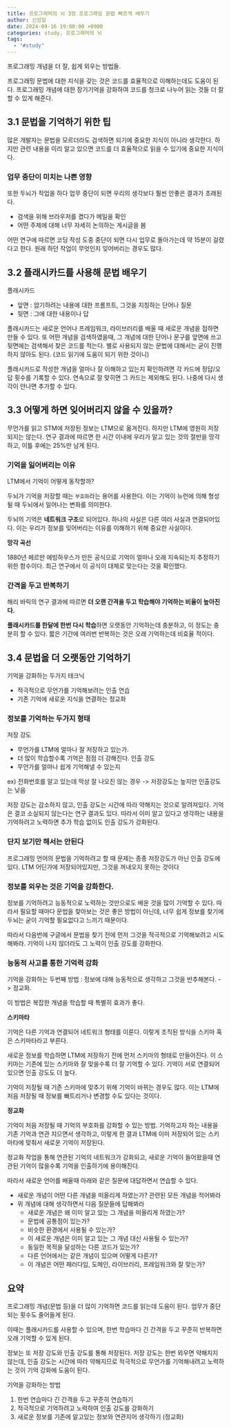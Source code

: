 ```yaml
---
title: 프로그래머의 뇌 3장 프로그래밍 문법 빠르게 배우기
author: 신성일
date: 2024-09-16 19:00:00 +0900
categories: study, 프로그래머의 뇌
tags:
  - "#study"
---
```

프로그래밍 개념을 더 잘, 쉽게 외우는 방법들.

프로그래밍 문법에 대한 지식을 갖는 것은 코드를 효율적으로 이해하는데도 도움이 된다. 프로그래밍 개념에 대한 장기기억을 강화하여 코드를 청크로 나누어 읽는 것들 더 잘할 수 있게 해준다.

## 3.1 문법을 기억하기 위한 팁

많은 개발자는 문법을 모르더라도 검색하면 되기에 중요한 지식이 아니라 생각한다. 하지만 관련 내용을 미리 알고 있으면 코드를 더 효율적으로 읽을 수 있기에 중요한 지식이다.

### 업무 중단이 미치는 나쁜 영향

또한 두뇌가 작업을 하다 업무 중단이 되면 우리의 생각보다 훨씬 안좋은 결과가 초래된다. 
- 검색을 위해 브라우저를 켰다가 메일을 확인
- 어떤 주제에 대해 너무 자세히 논의하는 게시글을 봄

어떤 연구에 따르면 코딩 작성 도중 중단이 되면 다시 업무로 돌아가는데 약 15분이 걸렸다고 한다. 원래 하던 작업이 무엇인지 잊어버리는 경우도 많다. 

## 3.2 플래시카드를 사용해 문법 배우기

플래시카드
- 앞면 : 암기하려는 내용에 대한 프롬프트, 그것을 지칭하는 단어나 질문
- 뒷면 : 그에 대한 내용이나 답

플래시카드는 새로운 언어나 프레임워크, 라이브러리를 배울 때 새로운 개념을 접하면 만들 수 있다. 또 어떤 개념을 검색하였을때, 그 개념에 대한 단어나 문구를 앞면에 쓰고 뒷면에는 검색해서 찾은 코드를 적는다. 별로 사용되지 않는 문법에 대해서는 굳이 진행하지 않아도 된다. (코드 읽기에 도움이 되기 위한 것이니)

플래시카드로 작성한 개념을 얼마나 잘 이해하고 있는지 확인하려면 각 카드에 정답/오답 횟수를 기록할 수 있다. 연속으로 잘 맞히면 그 카드는 제외해도 된다. 나중에 다시 생각이 안나면 추가할 수 있다.

## 3.3 어떻게 하면 잊어버리지 않을 수 있을까?


무언가를 읽고 STM에 저장된 정보는 LTM으로 옮겨진다. 하지만 LTM에 영원히 저장되지는 않는다. 연구 결과에 따르면 한 시간 이내에 우리가 알고 있는 것의 절반을 망각하고, 이틀 후에는 25%만 남게 된다.

### 기억을 잃어버리는 이유

LTM에서 기억이 어떻게 동작할까?

두뇌가 기억을 저장할 때는 `부호화`라는 용어를 사용한다. 이는 기억이 뉴런에 의해 형성될 때 두뇌에서 일어나는 변화를 의미한다. 

두뇌의 기억은 **네트워크 구조**로 되어있다. 하나의 사실은 다른 여러 사실과 연결되어있다. 이는 우리가 정보를 잊어버리는 이유를 이해하기 위해 중요한 사실이다.

**망각 곡선**

1880년 헤르만 에빙하우스가 만든 공식으로 기억이 얼마나 오래 지속되는지 추정하기 위한 함수이다. 최근 연구에서 이 공식이 대체로 맞는다는 것을 확인했다.


### 간격을 두고 반복하기

해리 바릭의 연구 결과에 따르면 **더 오랜 간격을 두고 학습해야 기억하는 비율이 높아진다.** 

**플래시카드를 한달에 한번 다시 학습**하면 오랫동안 기억하는데 충분하고, 이 정도는 충분히 할 수 있다. 짧은 기간에 여러번 반복하는 것은 오래 기억하는데 비효율 적이다.



## 3.4 문법을 더 오랫동안 기억하기


기억을 강화하는 두가지 테크닉 
- 적극적으로 무언가를 기억해보려는 인출 연습
- 기존 기억에 새로운 지식을 연결하는 정교화


### 정보를 기억하는 두가지 형태

저장 강도
- 무언가를 LTM에 얼마나 잘 저장하고 있는가. 
- 더 많이 학습할수록 기억은 점점 더 강해진다.
인출 강도
- 무언가를 얼마나 쉽게 기억해낼 수 있는지

ex) 전화번호를 알고 있는데 막상 잘 나오진 않는 경우 -> 저장강도는 높지만 인출강도는 낮음

저장 강도는 감소하지 않고, 인출 강도는 시간에 따라 약해지는 것으로 알려져있다. 기억은 결코 소실되지 않는다는 연구 결과도 있다. 따라서 이미 알고 있다고 생각하는 내용을 기억하려고 노력하면 추가 학습 없이도 인출 강도가 강화된다.

### 단지 보기만 해서는 안된다

프로그래밍 언어의 문법을 기억하려고 할 때 문제는 종종 저장강도가 아닌 인출 강도에 있다. LTM 어딘가에 저장되어있지만, 그것을 꺼내오지 못하는 것이다

### 정보를 외우는 것은 기억을 강화한다.

정보를 기억하려고 능동적으로 노력하는 것만으로도 배운 것을 많이 기억할 수 있다. 따라서 필요할 때마다 문법을 찾아보는 것은 좋은 방법이 아닌데, 너무 쉽게 정보를 찾기에 두뇌는 굳이 기억할 필요없다고 느끼기 때문이다. 

따라서 다음번에 구글에서 문법을 찾기 전에 먼저 그것을 적극적으로 기억해보려고 시도해봐라. 기억이 나지 않더라도 그 노력이 인출 강도를 강화한다.


### 능동적 사고를 통한 기억력 강화

기억을 강화하는 두번째 방법 : 정보에 대해 능동적으로 생각하고 그것을 반추해본다. -> 정교화.

이 방법은 복잡한 개념을 학습할 때 특별히 효과가 좋다. 

**스키마타**

기억은 다른 기억과 연결되어 네트워크 형태를 이룬다. 이렇게 조직된 방식을 스키마 혹은 스키마타라고 부른다.

새로운 정보를 학습하면 LTM에 저장하기 전에 먼저 스키마의 형태로 만들어진다. 이 스키마는 기존에 있는 스키마와 잘 맞을수록 더 잘 기억할 수 있다. 기억이 서로 연결되어 있으면 인출 강도도 더 높다.

기억이 저장될 때 기존 스키마에 맞추기 위해 기억이 바뀌는 경우도 많다. 이는 LTM에 처음 저장될 때 정보를 빠트리거나 변경할 수도 있다는 것이다.

**정교화**

기억이 처음 저장될 때 기억의 부호화를 강화할 수 있는 방법. 기억하고자 하는 내용을 기존 기억과 연관 지으면서 생각하고, 이렇게 한 결과 LTM에 이미 저장되어 있는 스키마타에 맞춰서 새로운 기억이 저장된다.

정교화 작업을 통해 연관된 기억의 네트워크가 강화되고, 새로운 기억이 들어왔을때 연관된 기억이 많을수록 기억을 인출하기에 용이해진다.

따라서 새로운 언어를 배울때 아래와 같은 질문에 대답하면서 연습할 수 있다.
- 새로운 개념이  어떤 다른 개념을 떠올리게 하였는가? 관련된 모든 개념을 적어봐라
- 위 개념에 대해 생각하면서 다음 질문들에 답해봐라
	- 새로운 개념은 왜 이미 알고 있는 그 개념을 떠올리게 하였는가?
	- 문법에 공통점이 있는가?
	- 비슷한 환경에서 사용될 수 있는가?
	- 이 새로운 개념은 이미 알고 있는 그 개념 대신 사용될 수 있는가?
	- 동일한 목적을 달성하는 다른 코드가 있는가?
	- 다른 언어에서는 같은 개념이 있으며 어떻게 다른가?
	- 이 개념은 어떤 패러다임, 도메인, 라이브러리, 프레임워크와 잘 맞는가?


## 요약

프로그래밍 개념(문법 등)을 더 많이 기억하면 코드를 읽는데 도움이 된다. 업무가 중단되는 횟수도 줄어들게 된다.

이때는 플래시카드를 사용할 수 있으며, 한번 학습마다 긴 간격을 두고 꾸준히 반복하면 오래 기억할 수 있게 된다.

정보는 또 저장 강도와 인출 강도를 통해 저장된다. 저장 강도는 한번 외우면 약해지지 않는데, 인출 강도는 시간에 따라 약해지므로 적극적으로 무언가를 기억해내려고 노력하는 것이 기억 강화에 도움이 된다.


기억을 강화하는 방법
1. 한번 연습마다 긴 간격을 두고 꾸준히 연습하기
2. 적극적으로 기억하려고 노력하여 인출 강도를 강화하기
3. 새로운 정보를 기존에 알고있는 정보와 연관지어 생각하기 (정교화)

